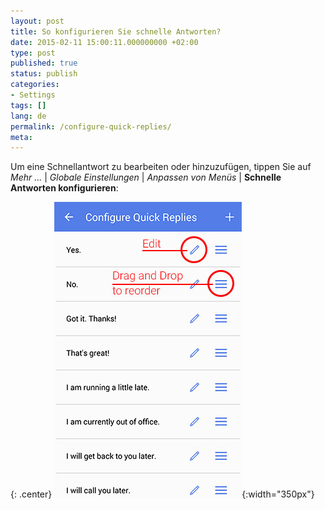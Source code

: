 ```yaml
---
layout: post
title: So konfigurieren Sie schnelle Antworten?
date: 2015-02-11 15:00:11.000000000 +02:00
type: post
published: true
status: publish
categories:
- Settings
tags: []
lang: de
permalink: /configure-quick-replies/
meta:
---
```


Um eine Schnellantwort zu bearbeiten oder hinzuzufügen, tippen Sie auf *Mehr ...* \| *Globale Einstellungen* \| *Anpassen von Menüs* \| **Schnelle Antworten konfigurieren**:

{: .center}
![](/assets/configure_quick_replies.jpg){:width="350px"}
